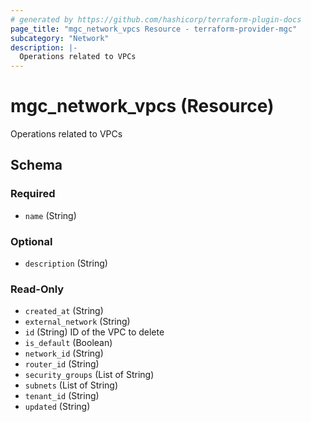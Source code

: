 ```yaml
---
# generated by https://github.com/hashicorp/terraform-plugin-docs
page_title: "mgc_network_vpcs Resource - terraform-provider-mgc"
subcategory: "Network"
description: |-
  Operations related to VPCs
---
```


# mgc_network_vpcs (Resource)

Operations related to VPCs



<!-- schema generated by tfplugindocs -->
## Schema

### Required

- `name` (String)

### Optional

- `description` (String)

### Read-Only

- `created_at` (String)
- `external_network` (String)
- `id` (String) ID of the VPC to delete
- `is_default` (Boolean)
- `network_id` (String)
- `router_id` (String)
- `security_groups` (List of String)
- `subnets` (List of String)
- `tenant_id` (String)
- `updated` (String)
